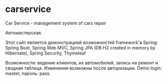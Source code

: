 # carservice
Car Service - management system of cars repair

Автомастерская.

Этот сайт является демонстрацией возможностей framework'а Spring:
Spring Boot, Spring Web MVC, Spring JPA (DB H2 created in memory by Hibernate), Spring Security, Thymeleaf

Возможности: ведение клиентов, их автомобилей, запись на ремонт и сводная таблица. Изменения возможны после авторизации. 
Demo login: master, пароль: pass.

